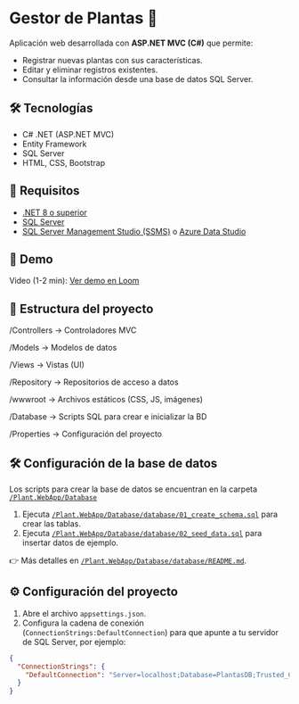 # Gestor de Plantas 🌱

Aplicación web desarrollada con **ASP.NET MVC (C#)** que permite:
- Registrar nuevas plantas con sus características.
- Editar y eliminar registros existentes.
- Consultar la información desde una base de datos SQL Server.

## 🛠️ Tecnologías
- C# .NET (ASP.NET MVC)
- Entity Framework
- SQL Server
- HTML, CSS, Bootstrap

## 🚀 Requisitos
- [.NET 8 o superior](https://dotnet.microsoft.com/download)
- [SQL Server](https://www.microsoft.com/sql-server/sql-server-downloads)
- [SQL Server Management Studio (SSMS)](https://learn.microsoft.com/sql/ssms/download-sql-server-management-studio-ssms) o [Azure Data Studio](https://learn.microsoft.com/azure-data-studio/download-azure-data-studio)

## 🎥 Demo 
Video (1-2 min): [Ver demo en Loom](https://www.loom.com/share/165ffee75ffe4a289fc5c9889784f857?sid=909952fd-3f8c-4eda-b090-83a0d13a5520)


## 📂 Estructura del proyecto
/Controllers → Controladores MVC

/Models → Modelos de datos

/Views → Vistas (UI)

/Repository → Repositorios de acceso a datos

/wwwroot → Archivos estáticos (CSS, JS, imágenes)

/Database → Scripts SQL para crear e inicializar la BD

/Properties → Configuración del proyecto



## 🛠️ Configuración de la base de datos
Los scripts para crear la base de datos se encuentran en la carpeta [`/Plant.WebApp/Database`](./Plant.WebApp/Database)

1. Ejecuta [`/Plant.WebApp/Database/database/01_create_schema.sql`](./Plant.WebApp/Database/database/01_create_schema.sql) para crear las tablas.
2. Ejecuta [`/Plant.WebApp/Database/database/02_seed_data.sql`](./Plant.WebApp/Database/database/02_seed_data.sql) para insertar datos de ejemplo.

👉 Más detalles en [`/Plant.WebApp/Database/database/README.md`](./Plant.WebApp/Database/database/README.md).

## ⚙️ Configuración del proyecto
1. Abre el archivo `appsettings.json`.
2. Configura la cadena de conexión (`ConnectionStrings:DefaultConnection`) para que apunte a tu servidor de SQL Server, por ejemplo:

```json
{
  "ConnectionStrings": {
    "DefaultConnection": "Server=localhost;Database=PlantasDB;Trusted_Connection=True;MultipleActiveResultSets=true"
  }
}
